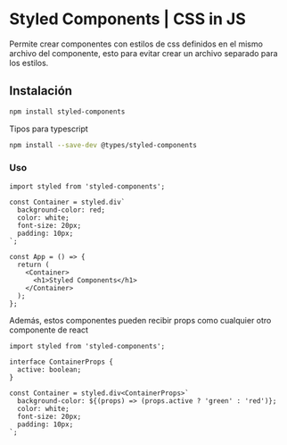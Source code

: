 # Styled Components | CSS in JS

Permite crear componentes con estilos de css definidos en el mismo archivo del componente, esto para evitar crear un archivo separado para los estilos.

## Instalación

```bash
npm install styled-components
```

Tipos para typescript

```bash
npm install --save-dev @types/styled-components
```

### Uso

```tsx
import styled from 'styled-components';

const Container = styled.div`
  background-color: red;
  color: white;
  font-size: 20px;
  padding: 10px;
`;

const App = () => {
  return (
    <Container>
      <h1>Styled Components</h1>
    </Container>
  );
};
```

Además, estos componentes pueden recibir props como cualquier otro componente de react

```tsx
import styled from 'styled-components';

interface ContainerProps {
  active: boolean;
}

const Container = styled.div<ContainerProps>`
  background-color: ${(props) => (props.active ? 'green' : 'red')};
  color: white;
  font-size: 20px;
  padding: 10px;
`;
```

